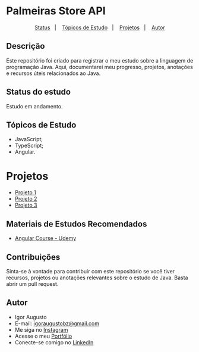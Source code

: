 # Palmeiras Store API

<p align="center">
  <a href="#status-do-estudo">Status</a>&nbsp;&nbsp;&nbsp;|&nbsp;&nbsp;&nbsp;
  <a href="#tópicos-de-estudo">Tópicos de Estudo</a>&nbsp;&nbsp;&nbsp;|&nbsp;&nbsp;&nbsp;
    <a href="#projetos">Projetos</a>&nbsp;&nbsp;&nbsp;|&nbsp;&nbsp;&nbsp;
  <a href="#autor">Autor</a>
</p>

## Descrição

Este repositório foi criado para registrar o meu estudo sobre a linguagem de programação Java. Aqui, documentarei meu progresso, projetos, anotações e recursos úteis relacionados ao Java.

## Status do estudo

Estudo em andamento.

## Tópicos de Estudo

- JavaScript;
- TypeScript;
- Angular.

# Projetos

- [Projeto 1]()
- [Projeto 2]()
- [Projeto 3]()

## Materiais de Estudos Recomendados

- [Angular Course - Udemy](https://www.udemy.com/course/curso-de-angular/)

## Contribuições

Sinta-se à vontade para contribuir com este repositório se você tiver recursos, projetos ou anotações relevantes sobre o estudo de Java. Basta abrir um pull request.

## Autor

- Igor Augusto
- E-mail: igoraugustobz@gmail.com
- Me siga no [Instagram](https://www.instagram.com/iaugusto__/)
- Acesse o meu [Portfólio](https://iaugusto.vercel.app/)
- Conecte-se comigo no [LinkedIn](https://www.linkedin.com/in/igorbrz/)

